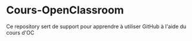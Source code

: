 # Cours-OpenClassroom
Ce repository sert de support pour apprendre à utiliser GitHub à l'aide du cours d'OC
